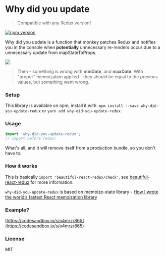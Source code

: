 # Why did you update

> Compatible with any Redux version!

[![npm version](https://badge.fury.io/js/why-did-you-update-redux.svg)](https://badge.fury.io/js/why-did-you-update-redux)

Why did you update is a function that monkey patches Redux and notifies you in the console when **potentially** unnecessary re-renders occur
due to a unnecessary update from mapStateToProps.

![](https://i.imgur.com/73vmgG1r.png)

> Then - something is wrong with __minDate__, and __maxDate__. With "proper" memoization applied - they should be equal to the previous values, but something went wrong.

### Setup
This library is available on npm, install it with: 
`npm install --save why-did-you-update-redux` 
or 
`yarn add why-did-you-update-redux`.

### Usage
```js
import 'why-did-you-update-redux'; 
// import before redux!
```
What's all, and it will remove itself from a production bundle, so you don't have to.

### How it works

This is basically `import 'beautiful-react-redux/check'`, see 
[beautiful-react-redux](https://github.com/theKashey/beautiful-react-redux) for more information.

`why-did-you-update-redux` is based on memoize-state library - [How I wrote the world’s fastest React memoization library](https://itnext.io/how-i-wrote-the-worlds-fastest-react-memoization-library-535f89fc4a17)

### Example?
[https://codesandbox.io/s/o4mrzr865](https://codesandbox.io/s/o4mrzr865)

### License

MIT
